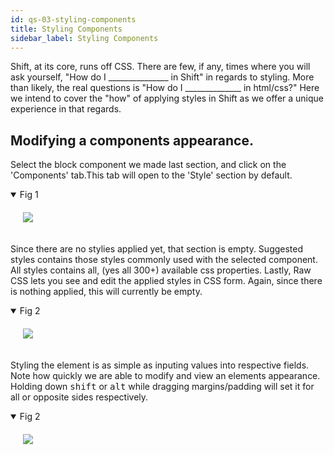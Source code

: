 ```yaml
---
id: qs-03-styling-components
title: Styling Components
sidebar_label: Styling Components
---
```


Shift, at its core, runs off CSS. There are few, if any, times where you will ask yourself, "How do I _______________ in Shift" in regards to styling. More than likely, the real questions is "How do I ______________ in html/css?" Here we intend to cover the "how" of applying styles in Shift as we offer a unique experience in that regards.

## Modifying a components appearance.

Select the block component we made last section, and click on the 'Components' tab.This tab will open to the 'Style' section by default. 

<details open>
  <summary>Fig 1</summary>
  <img style='padding: 20px' src="/docs/docs/assets/selecting-block-styles.gif" />
</details>

Since there are no stylies applied yet, that section is empty. Suggested styles contains those styles commonly used with the selected component. All styles contains all, (yes all 300+) available css properties. Lastly, Raw CSS lets you see and edit the applied styles in CSS form. Again, since there is nothing applied, this will currently be empty. 

<details open>
  <summary>Fig 2</summary>
  <img style='padding: 20px' src="/docs/docs/assets/style-panel.gif" />
</details>

Styling the element is as simple as inputing values into respective fields. Note how quickly we are able to modify and view an elements appearance. Holding down <kbd>shift</kbd> or <kbd>alt</kbd> while dragging margins/padding will set it for all or opposite sides respectively.

<details open>
  <summary>Fig 2</summary>
  <img style='padding: 20px' src="/docs/docs/assets/setting-block-styles.gif" />
</details>
